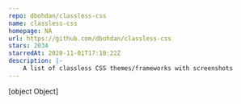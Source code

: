 ```yaml
---
repo: dbohdan/classless-css
name: classless-css
homepage: NA
url: https://github.com/dbohdan/classless-css
stars: 2034
starredAt: 2020-11-01T17:18:22Z
description: |-
    A list of classless CSS themes/frameworks with screenshots
---
```


[object Object]
